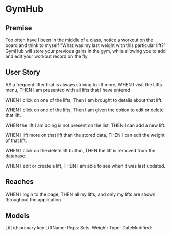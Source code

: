 # GymHub

## Premise
Too often have I been in the middle of a class, notice a workout on the board and think to myself "What was my last weight with this particular lift?"  GymHub will store your previous gains in the gym, while allowing you to add and edit your workout record on the fly.

## User Story

AS a frequent lifter that is always striving to lift more,
WHEN I visit the Lifts menu, 
THEN I am presented with all lifts that I have entered

WHEN I click on one of the lifts,
Then I am brought to details about that lift.

WHEN I click on one of the lifts,
Then I am given the option to edit or delete that lift.

WHEN the lift I am doing is not present on the list, 
THEN I can add a new lift.

WHEN I lift more on that lift than the stored data, 
THEN I can edit the weight of that lift.

WHEN I click on the delete lift button,
THEN the lift is removed from the database.

WHEN I edit or create a lift, 
THEN I am able to see when it was last updated.

## Reaches

WHEN I login to the page, 
THEN all my lifts, and only my lifts are shown throughout the application

## Models

Lift
id: primary key
LiftName: 
Reps:
Sets: 
Weight:
Type:
DateModified:
